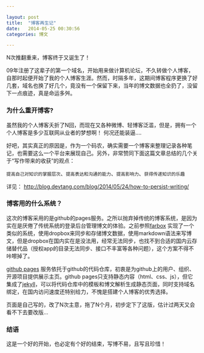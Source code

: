 ```yaml
---

layout: post
title:  "博客再生记"
date:   2014-05-25 00:30:56
categories: 博文

---
```



N次推翻重来，博客终于又诞生了！


09年注册了这辈子的第一个域名，开始用来做计算机论坛，不久转做个人博客，自那时起便开始了我的个人博客生涯。然而，时隔多年，这期间博客程序更换了好几套，域名也换了好几个，竟没有一个保留下来，当年的博文数据也全扔了，没留下一点痕迹，真是命运多舛。


### 为什么重开博客?

虽然我的个人博客夭折了N回，而现在又各种微博、轻博客泛滥，但是，拥有一个个人博客是多少互联网从业者的梦想啊！ 何况还能装逼....

好吧，其实真正的原因是，作为一个码农，确实需要一个博客来整理记录各种笔记，也需要这么一个平台来展现自己。另外，非常赞同下面这篇文章总结的几个关于“写作带来的收获”的观点：

`提高自己对知识的掌握层次`、`提高表达和沟通的能力`、`提高影响力`、`获得传递知识的乐趣`

详见： http://blog.devtang.com/blog/2014/05/24/how-to-persist-writing/


### 博客用的什么系统？

这次的博客采用的是github的pages服务。之所以抛弃掉传统的博客系统，是因为实在是厌倦了传统系统的登录后台管理博文的体验。之前参照[farbox](https://www.farbox.com/) 实现了一个类似的系统，使用dropbox来同步和存储博文数据，使用markdown语法来写博文，但是dropbox在国内实在是没法用，经常无法同步，也找不到合适的国内云存储替代品（授权app的目录无法同步、接口不丰富等各种问题），这个方案不得不咔嚓掉了。

[github pages](https://pages.github.com/) 服务依托于github的代码仓库，初衷是为github上的用户、组织、开源项目提供展示主页。github pages只支持静态内容（html、css、js），但它集成了[jekyll](http://jekyllrb.com/)，可以将代码仓库中的模板和博文解析生成静态页面，同时支持域名绑定，在国内访问速度还特别给力，不愧是搭建个人博客的优秀选择。

页面是自己写的，改了N次主意，拖了N个月，初步定下了这版，估计过两天又会看不下去要改版...


### 结语

这是一个好的开始，也必定有个好的结束，写博不易，且写且珍惜！
